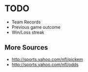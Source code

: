 # TODO

* Team Records
* Previous game outcome
* Win/Loss streak

## More Sources

* http://sports.yahoo.com/nfl/pickem
* http://sports.yahoo.com/nfl/odds
